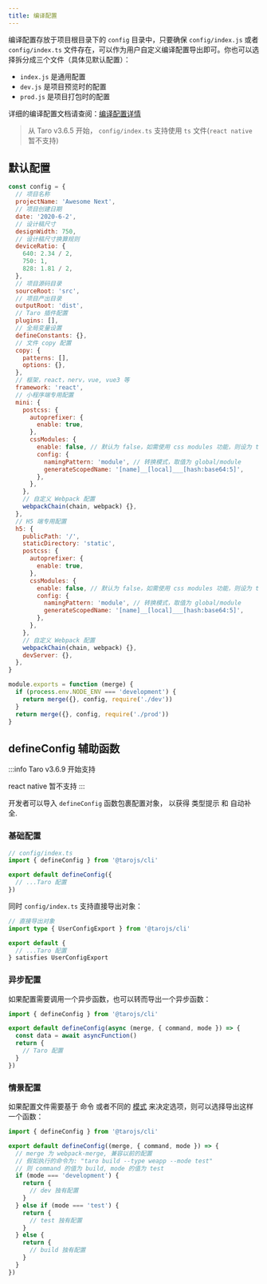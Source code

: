 ```yaml
---
title: 编译配置
---
```


编译配置存放于项目根目录下的 `config` 目录中，只要确保 `config/index.js` 或者 `config/index.ts` 文件存在，可以作为用户自定义编译配置导出即可。你也可以选择拆分成三个文件（具体见默认配置）：

- `index.js` 是通用配置
- `dev.js` 是项目预览时的配置
- `prod.js` 是项目打包时的配置

详细的编译配置文档请查阅：[编译配置详情](./config-detail)

> 从 Taro v3.6.5 开始， `config/index.ts` 支持使用 `ts` 文件(`react native` 暂不支持)

## 默认配置

```js title="config/index.js"
const config = {
  // 项目名称
  projectName: 'Awesome Next',
  // 项目创建日期
  date: '2020-6-2',
  // 设计稿尺寸
  designWidth: 750,
  // 设计稿尺寸换算规则
  deviceRatio: {
    640: 2.34 / 2,
    750: 1,
    828: 1.81 / 2,
  },
  // 项目源码目录
  sourceRoot: 'src',
  // 项目产出目录
  outputRoot: 'dist',
  // Taro 插件配置
  plugins: [],
  // 全局变量设置
  defineConstants: {},
  // 文件 copy 配置
  copy: {
    patterns: [],
    options: {},
  },
  // 框架，react，nerv，vue, vue3 等
  framework: 'react',
  // 小程序端专用配置
  mini: {
    postcss: {
      autoprefixer: {
        enable: true,
      },
      cssModules: {
        enable: false, // 默认为 false，如需使用 css modules 功能，则设为 true
        config: {
          namingPattern: 'module', // 转换模式，取值为 global/module
          generateScopedName: '[name]__[local]___[hash:base64:5]',
        },
      },
    },
    // 自定义 Webpack 配置
    webpackChain(chain, webpack) {},
  },
  // H5 端专用配置
  h5: {
    publicPath: '/',
    staticDirectory: 'static',
    postcss: {
      autoprefixer: {
        enable: true,
      },
      cssModules: {
        enable: false, // 默认为 false，如需使用 css modules 功能，则设为 true
        config: {
          namingPattern: 'module', // 转换模式，取值为 global/module
          generateScopedName: '[name]__[local]___[hash:base64:5]',
        },
      },
    },
    // 自定义 Webpack 配置
    webpackChain(chain, webpack) {},
    devServer: {},
  },
}

module.exports = function (merge) {
  if (process.env.NODE_ENV === 'development') {
    return merge({}, config, require('./dev'))
  }
  return merge({}, config, require('./prod'))
}
```

## defineConfig 辅助函数

:::info
Taro v3.6.9 开始支持

react native 暂不支持
:::

开发者可以导入 `defineConfig` 函数包裹配置对象， 以获得 类型提示 和 自动补全.

### 基础配置

```ts
// config/index.ts
import { defineConfig } from '@tarojs/cli'

export default defineConfig({
  // ...Taro 配置
})
```

同时 `config/index.ts` 支持直接导出对象：

```ts
// 直接导出对象
import type { UserConfigExport } from '@tarojs/cli'

export default {
  // ...Taro 配置
} satisfies UserConfigExport
```

### 异步配置

如果配置需要调用一个异步函数，也可以转而导出一个异步函数：

```ts
import { defineConfig } from '@tarojs/cli'

export default defineConfig(async (merge, { command, mode }) => {
  const data = await asyncFunction()
  return {
    // Taro 配置
  }
})
```

### 情景配置

如果配置文件需要基于 命令 或者不同的 [模式](./env-mode-config.md) 来决定选项，则可以选择导出这样一个函数：

```ts
import { defineConfig } from '@tarojs/cli'

export default defineConfig((merge, { command, mode }) => {
  // merge 为 webpack-merge, 兼容以前的配置
  // 假如执行的命令为: "taro build --type weapp --mode test"
  // 则 command 的值为 build, mode 的值为 test
  if (mode === 'development') {
    return {
      // dev 独有配置
    }
  } else if (mode === 'test') {
    return {
      // test 独有配置
    }
  } else {
    return {
      // build 独有配置
    }
  }
})
```
